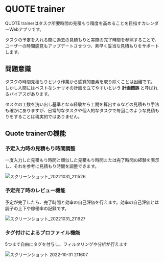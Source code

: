 # QUOTE trainer

QUOTE trainerはタスク所要時間の見積もり精度を高めることを目指すカレンダーWebアプリです。

タスクの予定を入れる際に過去の見積もりと実際の完了時間を参照することで、ユーザーの時間感覚もアップデートさせつつ、素早く妥当な見積もりをサポートします。

## 問題意識
タスクの時間見積もりという作業から感覚的要素を取り除くことは困難です。
しかし人間にはベストなシナリオの計画を立てやすいという **計画錯誤** と呼ばれるバイアスがあります。

タスクの工数を洗い出し基準となる経験から工期を算出するなどの見積もり手法も確かにありますが、日常的なタスクや個人的なタスクで毎回このような見積もりをすることは現実的ではありません。

## Quote trainerの機能
### 予定入力時の見積もり時間調整
一度入力した見積もり時間と類似した見積もり時間または完了時間の経験を表示し、それを参考に見積もり時間を調整できます。

![スクリーンショット_20221031_211526](https://user-images.githubusercontent.com/38975435/199005953-b15c0ba0-c739-4a49-ac31-16556c09b886.png)

### 予定完了時のレビュー機能
予定が完了したら、完了時間と効率の自己評価を行えます。効率の自己評価とは調子の上下や稼働率の記録です。

![スクリーンショット_20221031_211927](https://user-images.githubusercontent.com/38975435/199006367-a03640d8-022a-4af9-a50e-fbecafdf39b8.png)


### タグ付けによるプロファイル機能
5つまで自由にタグを付与し、フィルタリングや分析が行えます

![スクリーンショット 2022-10-31 211607](https://user-images.githubusercontent.com/38975435/199006426-2696e120-43cd-44bb-b3b9-de234a6ed217.png)

